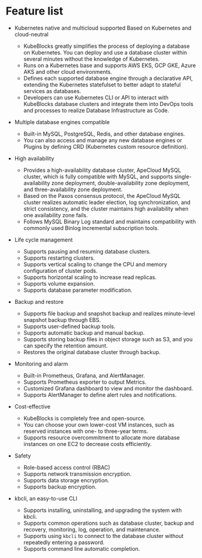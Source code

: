 # Feature list

* Kubernetes native and multicloud supported
  Based on Kubernetes and cloud-neutral
  * KubeBlocks greatly simplifies the process of deploying a database on Kubernetes. You can deploy and use a database cluster within several minutes without the knowledge of Kubernetes.
  * Runs on a Kubernetes base and supports AWS EKS, GCP GKE, Azure AKS and other cloud environments.
  * Defines each supported database engine through a declarative API, extending the Kubernetes statefulset to better adapt to stateful services as databases.
  * Developers can use Kubernetes CLI or API to interact with KubeBlocks database clusters and integrate them into DevOps tools and processes to realize Database Infrastructure as Code.

* Multiple database engines compatible
  * Built-in MySQL, PostgreSQL, Redis, and other database engines.
  * You can also access and manage any new database engines or Plugins by defining CRD (Kubernetes custom resource definition).

* High availability
  * Provides a high-availability database cluster, ApeCloud MySQL cluster, which is fully compatible with MySQL, and supports single-availability zone deployment, double-availability zone deployment, and three-availability zone deployment.
  * Based on the Paxos consensus protocol, the ApeCloud MySQL cluster realizes automatic leader election, log synchronization, and strict consistency, and the cluster maintains high availability when one availability zone fails.
  * Follows MySQL Binary Log standard and maintains compatibility with commonly used Binlog incremental subscription tools.

* Life cycle management
  * Supports pausing and resuming database clusters.
  * Supports restarting clusters.
  * Supports vertical scaling to change the CPU and memory configuration of cluster pods.
  * Supports horizontal scaling to increase read replicas.
  * Supports volume expansion.
  * Supports database parameter modification.

* Backup and restore
  * Supports file backup and snapshot backup and realizes minute-level snapshot backup through EBS.
  * Supports user-defined backup tools.
  * Supports automatic backup and manual backup.
  * Supports storing backup files in object storage such as S3, and you can specify the retention amount.
  * Restores the original database cluster through backup.

* Monitoring and alarm
  * Built-in Prometheus, Grafana, and AlertManager.
  * Supports Prometheus exporter to output Metrics.
  * Customized Grafana dashboard to view and monitor the dashboard.
  * Supports AlertManager to define alert rules and notifications.

* Cost-effective
  * KubeBlocks is completely free and open-source.
  * You can choose your own lower-cost VM instances, such as reserved instances with one- to three-year terms.
  * Supports resource overcommitment to allocate more database instances on one EC2 to decrease costs efficiently.

* Safety
  * Role-based access control (RBAC)
  * Supports network transmission encryption.
  * Supports data storage encryption.
  * Supports backup encryption.

* kbcli, an easy-to-use CLI
  * Supports installing, uninstalling, and upgrading the system with kbcli.
  * Supports common operations such as database cluster, backup and recovery, monitoring, log, operation, and maintenance.
  * Supports using `kbcli` to connect to the database cluster without repeatedly entering a password.
  * Supports command line automatic completion.